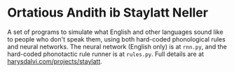 # Ortatious Andith ib Staylatt Neller

A set of programs to simulate what English and other languages sound like to people who don't speak them, using both hard-coded phonological rules and neural networks. The neural network (English only) is at `rnn.py`, and the hard-coded phonotactic rule runner is at `rules.py`. Full details are at [harysdalvi.com/projects/staylatt](http://www.harysdalvi.com/projects/staylatt).